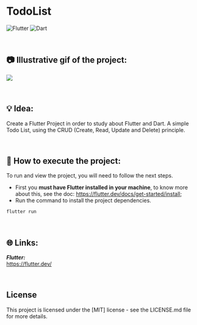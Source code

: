# TodoList

![Flutter](https://img.shields.io/badge/Flutter-02569B?style=for-the-badge&logo=flutter&logoColor=white)
![Dart](https://img.shields.io/badge/Dart-0175C2?style=for-the-badge&logo=dart&logoColor=white)

<br>

## 📷 Illustrative gif of the project:
![](https://amandacleto.github.io/images-for-projects/public/images/github-readme/todo-learning-flutter.gif)



<br>

## 💡 Idea:
Create a Flutter Project in order to study about Flutter and Dart.
A simple Todo List, using the CRUD (Create, Read, Update and Delete) principle.

<br>

## 🚀 How to execute the project:
To run and view the project, you will need to follow the next steps.
  * First you **must have Flutter installed in your machine**, to know more about this, see the doc: https://flutter.dev/docs/get-started/install;
  * Run the command to install the project dependencies.
   ```sh
   flutter run
   ```



<br>

## 🌐 Links:
***Flutter:***<br>
[<ins>https://flutter.dev/</ins>](https://flutter.dev/)



<br>


## License
This project is licensed under the [MIT] license - see the LICENSE.md file for more details.



